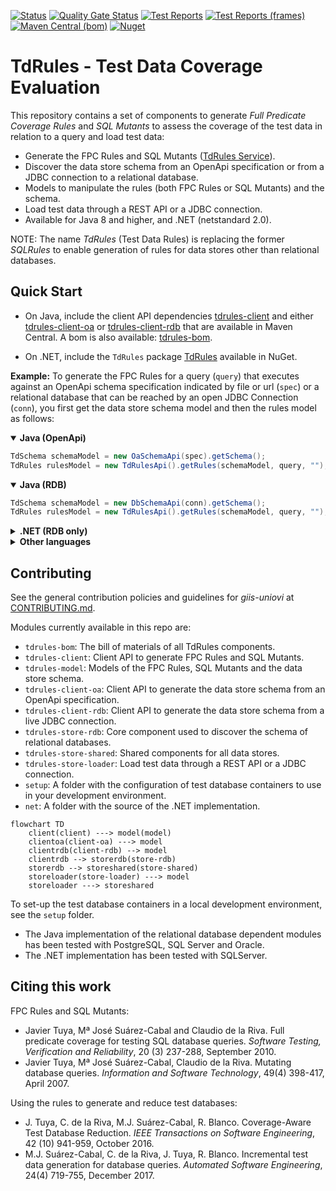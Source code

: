 [![Status](https://github.com/giis-uniovi/tdrules/actions/workflows/test.yml/badge.svg)](https://github.com/giis-uniovi/tdrules/actions)
[![Quality Gate Status](https://sonarcloud.io/api/project_badges/measure?project=my%3Atdrules&metric=alert_status)](https://sonarcloud.io/summary/new_code?id=my%3Atdrules)
[![Test Reports](https://img.shields.io/badge/%20-Test_Reports-orange)](https://giis-uniovi.github.io/tdrules/junit-noframes/junit-noframes.html)
[![Test Reports (frames)](https://img.shields.io/badge/%20-Test_Reports_(frames)-orange)](https://giis-uniovi.github.io/tdrules/junit-frames/index.html)
[![Maven Central (bom)](https://img.shields.io/maven-central/v/io.github.giis-uniovi/tdrules-bom)](https://central.sonatype.com/artifact/io.github.giis-uniovi/tdrules-bom)
[![Nuget](https://img.shields.io/nuget/v/TdRules)](https://www.nuget.org/packages/TdRules/)

# TdRules - Test Data Coverage Evaluation

This repository contains a set of components to generate *Full Predicate Coverage Rules* and *SQL Mutants*
to assess the coverage of the test data in relation to a query and load test data:

- Generate the FPC Rules and SQL Mutants ([TdRules Service](https://in2test.lsi.uniovi.es/tdrules/)).
- Discover the data store schema from an OpenApi specification or from a JDBC connection to a relational database.
- Models to manipulate the rules (both FPC Rules or SQL Mutants) and the schema.
- Load test data through a REST API or a JDBC connection.
- Available for Java 8 and higher, and .NET (netstandard 2.0).

NOTE: The name *TdRules* (Test Data Rules) is replacing the former *SQLRules* 
to enable generation of rules for data stores other than relational databases.

## Quick Start

- On Java, include the client API dependencies
[tdrules-client](https://central.sonatype.com/artifact/io.github.giis-uniovi/tdrules-client)
and either 
[tdrules-client-oa](https://central.sonatype.com/artifact/io.github.giis-uniovi/tdrules-client-oa)
or
[tdrules-client-rdb](https://central.sonatype.com/artifact/io.github.giis-uniovi/tdrules-client-rdb)
that are available in Maven Central.
A bom is also available:
[tdrules-bom](https://central.sonatype.com/artifact/io.github.giis-uniovi/tdrules-bom).

- On .NET, include the `TdRules` package
[TdRules](https://www.nuget.org/packages/TdRules/)
available in NuGet.

**Example:** To generate the FPC Rules for a query (`query`)
that executes against 
an OpenApi schema specification indicated by file or url (`spec`)
or a relational database that can be reached by an open JDBC Connection (`conn`),
you first get the data store schema model and then the rules model as follows:

<details open><summary><strong>Java (OpenApi)</strong></summary>

```Java
TdSchema schemaModel = new OaSchemaApi(spec).getSchema();
TdRules rulesModel = new TdRulesApi().getRules(schemaModel, query, "");
```

</details>

<details open><summary><strong>Java (RDB)</strong></summary>

```Java
TdSchema schemaModel = new DbSchemaApi(conn).getSchema();
TdRules rulesModel = new TdRulesApi().getRules(schemaModel, query, "");
```

</details>

<details><summary><strong>.NET (RDB only)</strong></summary>

```C#
TdSchema schemaModel = new DbSchemaApi(conn).GetSchema();
TdRules rulesModel = new TdRulesApi().GetRules(schemaModel, query, "");
```

</details>

<details><summary><strong>Other languages</strong></summary>

You still can generate the API client to get the rules from other languages using the
[Open API Generator](https://github.com/OpenAPITools/openapi-generator).
The API description of TdRules can be 
[found online here](https://in2test.lsi.uniovi.es/tdrules/api/v4/swagger-ui/index.html).

</details>

## Contributing

See the general contribution policies and guidelines for *giis-uniovi* at 
[CONTRIBUTING.md](https://github.com/giis-uniovi/.github/blob/main/profile/CONTRIBUTING.md).

Modules currently available in this repo are:

- `tdrules-bom`: The bill of materials of all TdRules components.
- `tdrules-client`: Client API to generate FPC Rules and SQL Mutants.
- `tdrules-model`: Models of the FPC Rules, SQL Mutants and the data store schema.
- `tdrules-client-oa`: Client API to generate the data store schema from an OpenApi specification.
- `tdrules-client-rdb`: Client API to generate the data store schema from a live JDBC connection.
- `tdrules-store-rdb`: Core component used to discover the schema of relational databases.
- `tdrules-store-shared`: Shared components for all data stores.
- `tdrules-store-loader`: Load test data through a REST API or a JDBC connection.
- `setup`: A folder with the configuration of test database containers to use in your development environment.
- `net`: A folder with the source of the .NET implementation.

```mermaid
flowchart TD
    client(client) ---> model(model)
    clientoa(client-oa) ---> model
    clientrdb(client-rdb) --> model
    clientrdb --> storerdb(store-rdb)
    storerdb --> storeshared(store-shared)
    storeloader(store-loader) ---> model
    storeloader ---> storeshared
```

To set-up the test database containers in a local development environment, see the `setup` folder.
- The Java implementation of the relational database dependent modules has been tested with PostgreSQL, SQL Server and Oracle.
- The .NET implementation has been tested with SQLServer.

## Citing this work

FPC Rules and SQL Mutants:
- Javier Tuya, Mª José Suárez-Cabal and Claudio de la Riva. Full predicate coverage for testing SQL database queries. *Software Testing, Verification and Reliability*, 20 (3) 237-288, September 2010.
- Javier Tuya, Mª José Suárez-Cabal, Claudio de la Riva. Mutating database queries. *Information and Software Technology*, 49(4) 398-417, April 2007.

Using the rules to generate and reduce test databases:
- J. Tuya, C. de la Riva, M.J. Suárez-Cabal, R. Blanco. Coverage-Aware Test Database Reduction. *IEEE Transactions on Software Engineering*, 42 (10) 941-959, October 2016.
- M.J. Suárez-Cabal, C. de la Riva, J. Tuya, R. Blanco. Incremental test data generation for database queries. *Automated Software Engineering*, 24(4) 719-755, December 2017.